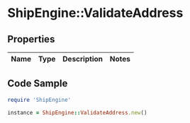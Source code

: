 # ShipEngine::ValidateAddress

## Properties

Name | Type | Description | Notes
------------ | ------------- | ------------- | -------------

## Code Sample

```ruby
require 'ShipEngine'

instance = ShipEngine::ValidateAddress.new()
```


